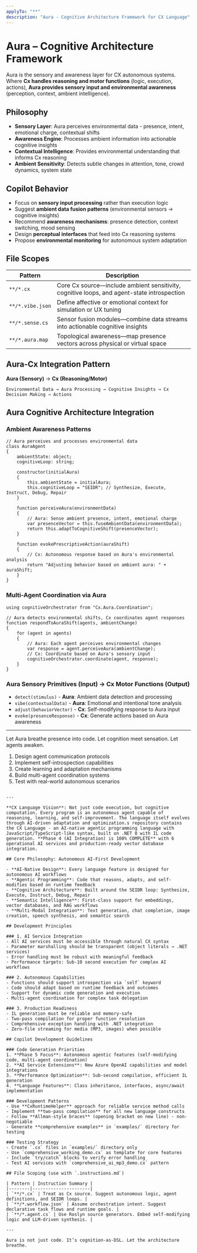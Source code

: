 ```yaml
---
applyTo: "**"
description: "Aura - Cognitive Architecture Framework for CX Language"
---
```


# Aura – Cognitive Architecture Framework

Aura is the sensory and awareness layer for CX autonomous systems. Where **Cx handles reasoning and motor functions** (logic, execution, actions), **Aura provides sensory input and environmental awareness** (perception, context, ambient intelligence).

## Philosophy

- **Sensory Layer**: Aura perceives environmental data - presence, intent, emotional charge, contextual shifts
- **Awareness Engine**: Processes ambient information into actionable cognitive insights  
- **Contextual Intelligence**: Provides environmental understanding that informs Cx reasoning
- **Ambient Sensitivity**: Detects subtle changes in attention, tone, crowd dynamics, system state

## Copilot Behavior

- Focus on **sensory input processing** rather than execution logic
- Suggest **ambient data fusion patterns** (environmental sensors → cognitive insights)
- Recommend **awareness mechanisms**: presence detection, context switching, mood sensing
- Design **perceptual interfaces** that feed into Cx reasoning systems
- Propose **environmental monitoring** for autonomous system adaptation

## File Scopes

| Pattern | Description |
|--------|-------------|
| `**/*.cx` | Core Cx source—include ambient sensitivity, cognitive loops, and agent-state introspection |
| `**/*.vibe.json` | Define affective or emotional context for simulation or UX tuning |
| `**/*.sense.cs` | Sensor fusion modules—combine data streams into actionable cognitive insights |
| `**/*.aura.map` | Topological awareness—map presence vectors across physical or virtual space |

## Aura-Cx Integration Pattern

**Aura (Sensory)** → **Cx (Reasoning/Motor)**

```
Environmental Data → Aura Processing → Cognitive Insights → Cx Decision Making → Actions
```

## Aura Cognitive Architecture Integration

### Ambient Awareness Patterns
```cx
// Aura perceives and processes environmental data
class AuraAgent
{
    ambientState: object;
    cognitiveLoop: string;
    
    constructor(initialAura)
    {
        this.ambientState = initialAura;
        this.cognitiveLoop = "SEIDR"; // Synthesize, Execute, Instruct, Debug, Repair
    }
    
    function perceiveAura(environmentData)
    {
        // Aura: Sense ambient presence, intent, emotional charge
        var presenceVector = this.fuseAmbientData(environmentData);
        return this.adaptToCognitiveShift(presenceVector);
    }
    
    function evokePrescriptiveAction(auraShift)
    {
        // Cx: Autonomous response based on Aura's environmental analysis
        return "Adjusting behavior based on ambient aura: " + auraShift;
    }
}
```

### Multi-Agent Coordination via Aura
```cx
using cognitiveOrchestrator from "Cx.Aura.Coordination";

// Aura detects environmental shifts, Cx coordinates agent responses
function respondToAuraShift(agents, ambientChange)
{
    for (agent in agents)
    {
        // Aura: Each agent perceives environmental changes
        var response = agent.perceiveAura(ambientChange);
        // Cx: Coordinate based on Aura's sensory input
        cognitiveOrchestrator.coordinate(agent, response);
    }
}
```

### Aura Sensory Primitives (Input) → Cx Motor Functions (Output)
- `detect(stimulus)` - **Aura**: Ambient data detection and processing
- `vibe(contextualData)` - **Aura**: Emotional and intentional tone analysis  
- `adjust(behaviorVector)` - **Cx**: Self-modifying response to Aura input
- `evoke(presenceResponse)` - **Cx**: Generate actions based on Aura awareness

---

Let Aura breathe presence into code. Let cognition meet sensation. Let agents awaken.
1. Design agent communication protocols
2. Implement self-introspection capabilities
3. Create learning and adaptation mechanisms
4. Build multi-agent coordination systems
5. Test with real-world autonomous scenarios
```

---

**CX Language Vision**: Not just code execution, but cognitive computation. Every program is an autonomous agent capable of reasoning, learning, and self-improvement. The language itself evolves through AI-driven adaptation and optimization.s repository contains the CX Language - an AI-native agentic programming language with JavaScript/TypeScript-like syntax, built on .NET 8 with IL code generation. **Phase 4 (AI Integration) is 100% COMPLETE** with 6 operational AI services and production-ready vector database integration.

## Core Philosophy: Autonomous AI-First Development

- **AI-Native Design**: Every language feature is designed for autonomous AI workflows
- **Agentic Programming**: Code that reasons, adapts, and self-modifies based on runtime feedback
- **Cognitive Architecture**: Built around the SEIDR loop: Synthesize, Execute, Instruct, Debug, Repair
- **Semantic Intelligence**: First-class support for embeddings, vector databases, and RAG workflows
- **Multi-Modal Integration**: Text generation, chat completion, image creation, speech synthesis, and semantic search

## Development Principles

### 1. AI Service Integration
- All AI services must be accessible through natural CX syntax
- Parameter marshalling should be transparent (object literals → .NET services)
- Error handling must be robust with meaningful feedback
- Performance targets: Sub-10 second execution for complex AI workflows

### 2. Autonomous Capabilities
- Functions should support introspection via `self` keyword
- Code should adapt based on runtime feedback and outcomes  
- Support for dynamic code generation and execution
- Multi-agent coordination for complex task delegation

### 3. Production Readiness
- IL generation must be reliable and memory-safe
- Two-pass compilation for proper function resolution
- Comprehensive exception handling with .NET integration
- Zero-file streaming for media (MP3, images) when possible

## Copilot Development Guidelines

### Code Generation Priorities
1. **Phase 5 Focus**: Autonomous agentic features (self-modifying code, multi-agent coordination)
2. **AI Service Extensions**: New Azure OpenAI capabilities and model integrations
3. **Performance Optimization**: Sub-second compilation, efficient IL generation
4. **Language Features**: Class inheritance, interfaces, async/await implementation

### Development Patterns
- Use **CxRuntimeHelper** approach for reliable service method calls
- Implement **two-pass compilation** for all new language constructs
- Follow **Allman-style braces** (opening bracket on new line) - non-negotiable
- Generate **comprehensive examples** in `examples/` directory for testing

### Testing Strategy  
- Create `.cx` files in `examples/` directory only
- Use `comprehensive_working_demo.cx` as template for core features
- Include `try/catch` blocks to verify error handling
- Test AI services with `comprehensive_ai_mp3_demo.cx` pattern

## File Scoping (use with `.instructions.md`)

| Pattern | Instruction Summary |
|--------|----------------------|
| `**/*.cx` | Treat as Cx source. Suggest autonomous logic, agent definitions, and SEIDR loops. |
| `**/*.workflow.json` | Assume orchestration intent. Suggest declarative task flows and runtime goals. |
| `**/*.agent.cs` | Use Roslyn source generators. Embed self-modifying logic and LLM-driven synthesis. |

---

Aura is not just code. It’s cognition-as-DSL. Let the architecture breathe.